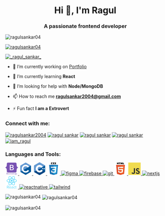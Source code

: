 <h1 align="center">Hi 👋, I'm Ragul</h1>
<h3 align="center">A passionate frontend developer</h3>

<p align="left"> <img src="https://komarev.com/ghpvc/?username=ragulsankar04&label=Profile%20views&color=0e75b6&style=flat" alt="ragulsankar04" /> </p>

<p align="left"> <a href="https://github.com/ryo-ma/github-profile-trophy"><img src="https://github-profile-trophy.vercel.app/?username=ragulsankar04" alt="ragulsankar04" /></a> </p>

<p align="left"> <a href="https://twitter.com/_ragul_sankar_" target="blank"><img src="https://img.shields.io/twitter/follow/_ragul_sankar_?logo=twitter&style=for-the-badge" alt="_ragul_sankar_" /></a> </p>

- 🔭 I’m currently working on [Portfolio](https://github.com/RagulSankar04/Portfolio)

- 🌱 I’m currently learning **React**

- 🤝 I’m looking for help with **Node/MongoDB**

- 📫 How to reach me **ragulsankar2004@gmail.com**

- ⚡ Fun fact **I am a Extrovert**

<h3 align="left">Connect with me:</h3>
<p align="left">
<a href="https://twitter.com/_ragul_sankar_" target="blank"><img align="center" src="https://raw.githubusercontent.com/rahuldkjain/github-profile-readme-generator/master/src/images/icons/Social/twitter.svg" alt="ragulsankar2004" height="30" width="40" target="blank" /></a>
<a href="https://linkedin.com/in/ragul sankar" target="blank"><img align="center" src="https://raw.githubusercontent.com/rahuldkjain/github-profile-readme-generator/master/src/images/icons/Social/linked-in-alt.svg" alt="ragul sankar" height="30" width="40" target="blank"/></a>
<a href="https://stackoverflow.com/users/ragul sankar" target="blank"><img align="center" src="https://raw.githubusercontent.com/rahuldkjain/github-profile-readme-generator/master/src/images/icons/Social/stack-overflow.svg" alt="ragul sankar" height="30" width="40" target="blank"/></a>
<a href="https://fb.com/ragul sankar" target="blank"><img align="center" src="https://raw.githubusercontent.com/rahuldkjain/github-profile-readme-generator/master/src/images/icons/Social/facebook.svg" alt="ragul sankar" height="30" width="40" target="blank"/></a>
<a href="https://instagram.com/iam_ragul" target="blank"><img align="center" src="https://raw.githubusercontent.com/rahuldkjain/github-profile-readme-generator/master/src/images/icons/Social/instagram.svg" alt="iam_ragul" height="30" width="40" target="blank"/></a>
</p>

<h3 align="left">Languages and Tools:</h3>
<p align="left"> <a href="https://getbootstrap.com" target="_blank" rel="noreferrer"> <img src="https://raw.githubusercontent.com/devicons/devicon/master/icons/bootstrap/bootstrap-plain-wordmark.svg" alt="bootstrap" width="40" height="40"/> </a> <a href="https://www.cprogramming.com/" target="_blank" rel="noreferrer"> <img src="https://raw.githubusercontent.com/devicons/devicon/master/icons/c/c-original.svg" alt="c" width="40" height="40"/> </a> <a href="https://www.w3schools.com/cpp/" target="_blank" rel="noreferrer"> <img src="https://raw.githubusercontent.com/devicons/devicon/master/icons/cplusplus/cplusplus-original.svg" alt="cplusplus" width="40" height="40"/> </a> <a href="https://www.w3schools.com/css/" target="_blank" rel="noreferrer"> <img src="https://raw.githubusercontent.com/devicons/devicon/master/icons/css3/css3-original-wordmark.svg" alt="css3" width="40" height="40"/> </a> <a href="https://www.figma.com/" target="_blank" rel="noreferrer"> <img src="https://www.vectorlogo.zone/logos/figma/figma-icon.svg" alt="figma" width="40" height="40"/> </a> <a href="https://firebase.google.com/" target="_blank" rel="noreferrer"> <img src="https://www.vectorlogo.zone/logos/firebase/firebase-icon.svg" alt="firebase" width="40" height="40"/> </a> <a href="https://git-scm.com/" target="_blank" rel="noreferrer"> <img src="https://www.vectorlogo.zone/logos/git-scm/git-scm-icon.svg" alt="git" width="40" height="40"/> </a> <a href="https://www.w3.org/html/" target="_blank" rel="noreferrer"> <img src="https://raw.githubusercontent.com/devicons/devicon/master/icons/html5/html5-original-wordmark.svg" alt="html5" width="40" height="40"/> </a> <a href="https://developer.mozilla.org/en-US/docs/Web/JavaScript" target="_blank" rel="noreferrer"> <img src="https://raw.githubusercontent.com/devicons/devicon/master/icons/javascript/javascript-original.svg" alt="javascript" width="40" height="40"/> </a> <a href="https://nextjs.org/" target="_blank" rel="noreferrer"> <img src="https://cdn.worldvectorlogo.com/logos/nextjs-2.svg" alt="nextjs" width="40" height="40"/> </a> <a href="https://reactjs.org/" target="_blank" rel="noreferrer"> <img src="https://raw.githubusercontent.com/devicons/devicon/master/icons/react/react-original-wordmark.svg" alt="react" width="40" height="40"/> </a> <a href="https://reactnative.dev/" target="_blank" rel="noreferrer"> <img src="https://reactnative.dev/img/header_logo.svg" alt="reactnative" width="40" height="40"/> </a> <a href="https://tailwindcss.com/" target="_blank" rel="noreferrer"> <img src="https://www.vectorlogo.zone/logos/tailwindcss/tailwindcss-icon.svg" alt="tailwind" width="40" height="40"/> </a> </p>

<p><img align="left" src="https://github-readme-stats.vercel.app/api/top-langs?username=ragulsankar04&show_icons=true&locale=en&layout=compact" alt="ragulsankar04" /></p>

<p>&nbsp;<img align="center" src="https://github-readme-stats.vercel.app/api?username=ragulsankar04&show_icons=true&locale=en" alt="ragulsankar04" /></p>

<p><img align="center" src="https://github-readme-streak-stats.herokuapp.com/?user=ragulsankar04&" alt="ragulsankar04" /></p>
